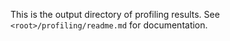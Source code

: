 This is the output directory of profiling results. See `<root>/profiling/readme.md` for documentation.

